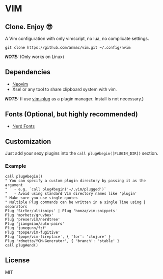 # VIM

## Clone. Enjoy 😎
A Vim configuration with only vimscript, no lua, no complicate settings.

```
git clone https://github.com/anmac/vim.git ~/.config/nvim
```

***NOTE:*** (Only works on Linux)

## Dependencies
- [Neovim](https://github.com/neovim/neovim/wiki/Installing-Neovim)
- Xsel or any tool to share clipboard system with vim.

***NOTE:*** (I use [vim-plug](https://github.com/junegunn/vim-plug) as a plugin manager. Install is not necessary.)

## Fonts (Optional, but highly recommended)
- [Nerd Fonts](https://github.com/ryanoasis/nerd-fonts)

## Customization
Just add your sexy plugins into the `call plug#begin([PLUGIN_DIR])` section.

### Example

```vim
call plug#begin()
" You can specify a custom plugin directory by passing it as the argument
"   - e.g. `call plug#begin('~/.vim/plugged')`
"   - Avoid using standard Vim directory names like 'plugin'
" Make sure you use single quotes
" Multiple Plug commands can be written in a single line using | separators
Plug 'SirVer/ultisnips' | Plug 'honza/vim-snippets'
Plug 'morhetz/gruvbox'
Plug 'preservim/nerdtree'
Plug 'jiangmiao/auto-pairs'
Plug 'junegunn/fzf'
Plug 'tpope/vim-fugitive'
Plug 'tpope/vim-fireplace', { 'for': 'clojure' }
Plug 'rdnetto/YCM-Generator', { 'branch': 'stable' }
call plug#end()
```

## License

MIT
